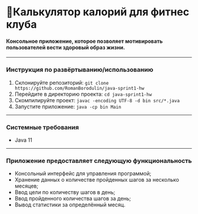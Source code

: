 # 🏃Калькулятор калорий для фитнес клуба
#### Консольное приложение, которое позволяет мотивировать пользователей вести здоровый образ жизни.
___
### Инструкция по развёртыванию/использованию
1. Склонируйте репозиторий:
`git clone https://github.com/RomanBorodulin/java-sprint1-hw`
2. Перейдите в директорию проекта:
`cd java-sprint1-hw`
3. Скомпилируйте проект:
`javac -encoding UTF-8 -d bin src/*.java`
4. Запустите приложение:
`java -cp bin Main`
___
### Системные требования
* Java 11
___
### Приложение предоставляет следующую функциональность
* Консольный интерфейс для управления программой;
* Хранение данных о количестве пройденных шагов за несколько месяцев;
* Ввод цели по количеству шагов в день;
* Ввод пройденного количества шагов за день;
* Вывод статистики за определённый месяц.

